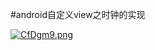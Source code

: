#android自定义view之时钟的实现

[![CfDgm9.png](https://s1.ax1x.com/2018/05/25/CfDgm9.png)](https://imgchr.com/i/CfDgm9)
